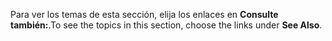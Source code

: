 <span data-ttu-id="534c5-101">Para ver los temas de esta sección, elija los enlaces en **Consulte también:**.</span><span class="sxs-lookup"><span data-stu-id="534c5-101">To see the topics in this section, choose the links under **See Also**.</span></span>